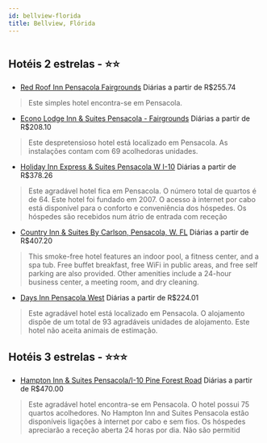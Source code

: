 ```yaml
---
id: bellview-florida
title: Bellview, Flórida
---
```


<center><img src="https://assets.cosmos-data.com/1/096958cf9baeb1247ce649e1f00cb240/105904.jpg" alt="" /></center>


## Hotéis 2 estrelas - ⭐️⭐️

-    [Red Roof Inn Pensacola Fairgrounds](https://www.hurb.com/hoteis/bellview/red-roof-inn-pensacola-fairgrounds-JNP-JP148065?cmp=18055) Diárias a partir de R$255.74
   > Este simples hotel encontra-se em Pensacola. 
-    [Econo Lodge Inn & Suites Pensacola - Fairgrounds](https://www.hurb.com/hoteis/bellview/econo-lodge-inn-suites-pensacola-fairgrounds-JNP-JP612592?cmp=18055) Diárias a partir de R$208.10
   > Este despretensioso hotel está localizado em Pensacola. As instalações contam com 69 acolhedoras unidades. 
-    [Holiday Inn Express & Suites Pensacola W I-10](https://www.hurb.com/hoteis/bellview/holiday-inn-express-suites-pensacola-w-i-10-JNP-JP774898?cmp=18055) Diárias a partir de R$378.26
   > Este agradável hotel fica em Pensacola. O número total de quartos é de 64. Este hotel foi fundado em 2007. O acesso à internet por cabo está disponível para o conforto e conveniência dos hóspedes. Os hóspedes são recebidos num átrio de entrada com receção
-    [Country Inn & Suites By Carlson, Pensacola, W. FL](https://www.hurb.com/hoteis/bellview/country-inn-suites-by-carlson-pensacola-w-fl-JNP-JP148108?cmp=18055) Diárias a partir de R$407.20
   > This smoke-free hotel features an indoor pool, a fitness center, and a spa tub. Free buffet breakfast, free WiFi in public areas, and free self parking are also provided. Other amenities include a 24-hour business center, a meeting room, and dry cleaning.
-    [Days Inn Pensacola West](https://www.hurb.com/hoteis/bellview/days-inn-pensacola-west-JNP-JP660360?cmp=18055) Diárias a partir de R$224.01
   > Este agradável hotel está localizado em Pensacola. O alojamento dispõe de um total de 93 agradáveis unidades de alojamento. Este hotel não aceita animais de estimação. 

## Hotéis 3 estrelas - ⭐️⭐️⭐️

-    [Hampton Inn & Suites Pensacola/I-10 Pine Forest Road](https://www.hurb.com/hoteis/bellview/hampton-inn-suites-pensacola-i-10-pine-forest-road-JNP-JP192431?cmp=18055) Diárias a partir de R$470.00
   > Este agradável hotel encontra-se em Pensacola. O hotel possui 75 quartos acolhedores. No Hampton Inn and Suites Pensacola estão disponíveis ligações à internet por cabo e sem fios. Os hóspedes apreciarão a receção aberta 24 horas por dia. Não são permitid

